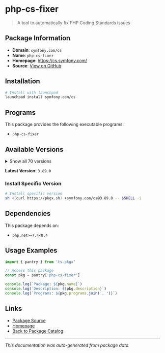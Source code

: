 # php-cs-fixer

> A tool to automatically fix PHP Coding Standards issues

## Package Information

- **Domain**: `symfony.com/cs`
- **Name**: `php-cs-fixer`
- **Homepage**: https://cs.symfony.com/
- **Source**: [View on GitHub](https://github.com/pkgxdev/pantry/tree/main/projects/symfony.com/cs/package.yml)

## Installation

```bash
# Install with launchpad
launchpad install symfony.com/cs
```

## Programs

This package provides the following executable programs:

- `php-cs-fixer`

## Available Versions

<details>
<summary>Show all 70 versions</summary>

- `3.89.0`, `3.88.2`, `3.88.1`, `3.88.0`, `3.87.2`
- `3.87.1`, `3.87.0`, `3.86.0`, `3.85.1`, `3.85.0`
- `3.84.0`, `3.83.0`, `3.82.2`, `3.82.1`, `3.82.0`
- `3.81.0`, `3.80.0`, `3.79.0`, `3.78.1`, `3.78.0`
- `3.77.0`, `3.76.0`, `3.75.0`, `3.74.0`, `3.73.1`
- `3.73.0`, `3.72.0`, `3.71.0`, `3.70.2`, `3.70.1`
- `3.70.0`, `3.69.1`, `3.69.0`, `3.68.5`, `3.68.4`
- `3.68.3`, `3.68.2`, `3.68.1`, `3.68.0`, `3.67.1`
- `3.67.0`, `3.66.2`, `3.66.1`, `3.66.0`, `3.65.0`
- `3.64.0`, `3.63.2`, `3.63.1`, `3.62.0`, `3.61.1`
- `3.61.0`, `3.60.0`, `3.59.3`, `3.59.2`, `3.59.1`
- `3.59.0`, `3.58.1`, `3.58.0`, `3.57.2`, `3.57.1`
- `3.57.0`, `3.56.2`, `3.56.1`, `3.56.0`, `3.55.0`
- `3.54.0`, `3.53.0`, `3.52.1`, `3.52.0`, `3.51.0`

</details>

**Latest Version**: `3.89.0`

### Install Specific Version

```bash
# Install specific version
sh <(curl https://pkgx.sh) +symfony.com/cs@3.89.0 -- $SHELL -i
```

## Dependencies

This package depends on:

- `php.net>=7.4<8.4`

## Usage Examples

```typescript
import { pantry } from 'ts-pkgx'

// Access this package
const pkg = pantry['php-cs-fixer']

console.log(`Package: ${pkg.name}`)
console.log(`Description: ${pkg.description}`)
console.log(`Programs: ${pkg.programs.join(', ')}`)
```

## Links

- [Package Source](https://github.com/pkgxdev/pantry/tree/main/projects/symfony.com/cs/package.yml)
- [Homepage](https://cs.symfony.com/)
- [Back to Package Catalog](../../../package-catalog.md)

---

*This documentation was auto-generated from package data.*

